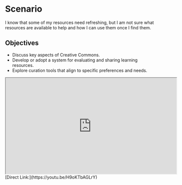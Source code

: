 # Scenario <!-- {docsify-ignore} -->
I know that some of my resources need refreshing, but I am not sure what resources are available to help and how I can use them once I find them.

## Objectives
- Discuss key aspects of Creative Commons.
- Develop or adopt a system for evaluating and sharing learning resources.
- Explore curation tools that align to specific preferences and needs.

<div class="video-container-4by3"><iframe width="560" height="315" src="https://www.youtube.com/embed/H9oKTbAGLrY"></iframe></div>
[Direct Link:](https://youtu.be/H9oKTbAGLrY)

